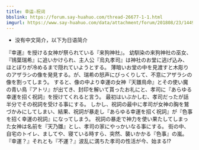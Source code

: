 ```yaml
---
title: 幸运☆祝词
bbslink: https://forum.say-huahuo.com/thread-26677-1-1.html
imgurl: https://www.say-huahuo.com/data/attachment/forum/201808/23/144942ttbx81q3kqtattqs.png
---
```


* 没有中文简介，以下为日语简介


『幸運』を授ける女神が祭られている『来狗神社』。
幼馴染の来狗神社の巫女、『鴇葉瑞希』に追いかけられ、主人公『烏丸孝司』は神社のお堂に逃げ込み、ほとぼりが冷めるまで隠れていようとする。
薄暗いお堂の中を見渡すと木彫りのアザラシの像を発見する。が、瑞希の怒声にびっくりして、不意にアザラシの像を割ってしまう。
すると、像の中より幸運の女神『天雛鳥命』とその使い魔の青い鳥『アトリ』が出てき、封印を解いて貰ったお礼にと、孝司に『あらゆる幸運を招く祝詞』を授けてくれると言う。
最初はいぶかしむ、孝司だったが話半分でその祝詞を受ける事にする。
しかし、祝詞の最中に孝司が女神の胸を鷲づかみにしてしまい、結果、祝詞が暴走し『あらゆる幸運を招く祝詞』が『色事を招く幸運の祝詞』になってしまう。
祝詞の暴走で神力を使い果たしてしまった女神は名前を『天乃雛』とし、孝司の家にやっかいなる事にする。
街の中、自宅のトイレ、ましてや、寝ている時すら、突然、襲いかかる『色事』の嵐。
『幸運？』それとも『不運？』波乱に満ちた孝司の性活が今、始まる!?<!--more-->
